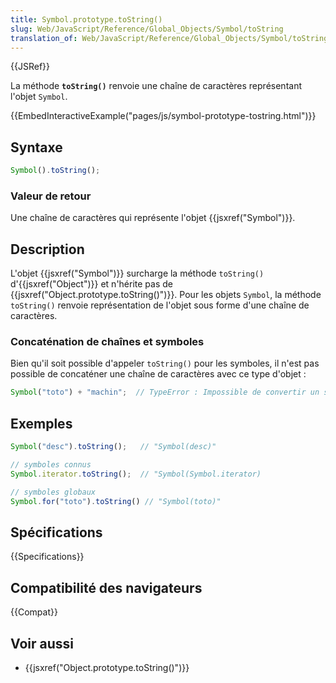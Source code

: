 ```yaml
---
title: Symbol.prototype.toString()
slug: Web/JavaScript/Reference/Global_Objects/Symbol/toString
translation_of: Web/JavaScript/Reference/Global_Objects/Symbol/toString
---
```


{{JSRef}}

La méthode **`toString()`** renvoie une chaîne de caractères représentant l'objet `Symbol`.

{{EmbedInteractiveExample("pages/js/symbol-prototype-tostring.html")}}

## Syntaxe

```js
Symbol().toString();
```

### Valeur de retour

Une chaîne de caractères qui représente l'objet {{jsxref("Symbol")}}.

## Description

L'objet {{jsxref("Symbol")}} surcharge la méthode `toString()` d'{{jsxref("Object")}} et n'hérite pas de {{jsxref("Object.prototype.toString()")}}. Pour les objets `Symbol`, la méthode `toString()` renvoie représentation de l'objet sous forme d'une chaîne de caractères.

### Concaténation de chaînes et symboles

Bien qu'il soit possible d'appeler `toString()` pour les symboles, il n'est pas possible de concaténer une chaîne de caractères avec ce type d'objet :

```js
Symbol("toto") + "machin";  // TypeError : Impossible de convertir un symbole en chaîne de caractères
```

## Exemples

```js
Symbol("desc").toString();   // "Symbol(desc)"

// symboles connus
Symbol.iterator.toString();  // "Symbol(Symbol.iterator)

// symboles globaux
Symbol.for("toto").toString() // "Symbol(toto)"
```

## Spécifications

{{Specifications}}

## Compatibilité des navigateurs

{{Compat}}

## Voir aussi

- {{jsxref("Object.prototype.toString()")}}
